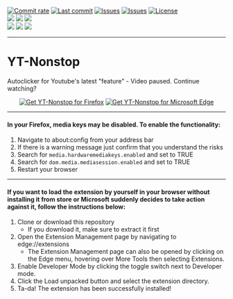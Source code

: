 [![Commit rate](https://img.shields.io/github/commit-activity/m/BPower0036/YT-Nonstop?label=Commits&color=succes)](https://github.com/BPower0036/YT-Nonstop/commits/)
[![Last commit](https://img.shields.io/github/last-commit/BPower0036/YT-Nonstop?label=Last%20commit&color=informational)](https://github.com/BPower0036/YT-Nonstop/commits/main)
[![Issues](https://img.shields.io/github/issues/BPower0036/YT-Nonstop?label=Issues&color=red)](https://github.com/BPower0036/YT-Nonstop/issues)
[![Issues](https://img.shields.io/github/issues-closed/BPower0036/YT-Nonstop?color=green&label=Issues)](https://github.com/BPower0036/YT-Nonstop/issues?q=is%3Aissue+is%3Aclosed)
[![License](https://img.shields.io/badge/License-GPLv3-blue.svg?label=License&color=lightgrey)](https://github.com/BPower0036/YT-Nonstop/blob/main/LICENSE) </br>
[![](https://img.shields.io/badge/dynamic/json?label=Edge&color=important&prefix=v&query=%24.version&url=https%3A%2F%2Fmicrosoftedge.microsoft.com%2Faddons%2Fgetproductdetailsbycrxid%2Fddobgngkifgapahlheghhckckkcgpikf)](https://microsoftedge.microsoft.com/addons/detail/ytnonstop/ddobgngkifgapahlheghhckckkcgpikf)
[![](https://img.shields.io/badge/dynamic/json?label=Rating&color=yellow&suffix=/5&query=%24.averageRating&url=https%3A%2F%2Fmicrosoftedge.microsoft.com%2Faddons%2Fgetproductdetailsbycrxid%2Fddobgngkifgapahlheghhckckkcgpikf)](https://microsoftedge.microsoft.com/addons/detail/ytnonstop/ddobgngkifgapahlheghhckckkcgpikf)
[![](https://img.shields.io/badge/dynamic/json?label=Users&color=blueviolet&query=%24.activeInstallCount&url=https%3A%2F%2Fmicrosoftedge.microsoft.com%2Faddons%2Fgetproductdetailsbycrxid%2Fddobgngkifgapahlheghhckckkcgpikf)](https://microsoftedge.microsoft.com/addons/detail/ytnonstop/ddobgngkifgapahlheghhckckkcgpikf)</br>
[![](https://img.shields.io/amo/v/yt-nonstop?label=FireFox&color=important)](https://addons.mozilla.org/en-US/firefox/addon/yt-nonstop/)
[![](https://img.shields.io/amo/rating/yt-nonstop?label=Rating&color=yellow)](https://addons.mozilla.org/en-US/firefox/addon/yt-nonstop/)
[![](https://img.shields.io/amo/users/yt-nonstop?label=Users&color=blueviolet)](https://addons.mozilla.org/en-US/firefox/addon/yt-nonstop/)
***
# YT-Nonstop

Autoclicker for Youtube's latest "feature" - Video paused. Continue watching?

<p align="center">
<a href="https://addons.mozilla.org/en-US/firefox/addon/yt-nonstop/"><img src="https://user-images.githubusercontent.com/585534/107280546-7b9b2a00-6a26-11eb-8f9f-f95932f4bfec.png" alt="Get YT-Nonstop for Firefox"></a>
<a href="https://microsoftedge.microsoft.com/addons/detail/youtube-nonstop/ddobgngkifgapahlheghhckckkcgpikf"><img src="https://user-images.githubusercontent.com/585534/107280673-a5ece780-6a26-11eb-9cc7-9fa9f9f81180.png" alt="Get YT-Nonstop for Microsoft Edge"></a>
</p>

***
#### In your Firefox, media keys may be disabled. To enable the functionality:
1. Navigate to about:config from your address bar
2. If there is a warning message just confirm that you understand the risks
3. Search for `media.hardwaremediakeys.enabled` and set to TRUE
4. Search for `dom.media.mediasession.enabled` and set to TRUE
5. Restart your browser

***
#### If you want to load the extension by yourself in your browser without installing it from store or Microsoft suddenly decides to take action against it, follow the instructions below:

1. Clone or download this repository
   - If you download it, make sure to extract it first
3. Open the Extension Management page by navigating to edge://extensions
   - The Extension Management page can also be opened by clicking on the Edge menu, hovering over More Tools then selecting Extensions.
6. Enable Developer Mode by clicking the toggle switch next to Developer mode.
7. Click the Load unpacked button and select the extension directory.
8. Ta-da! The extension has been successfully installed!
